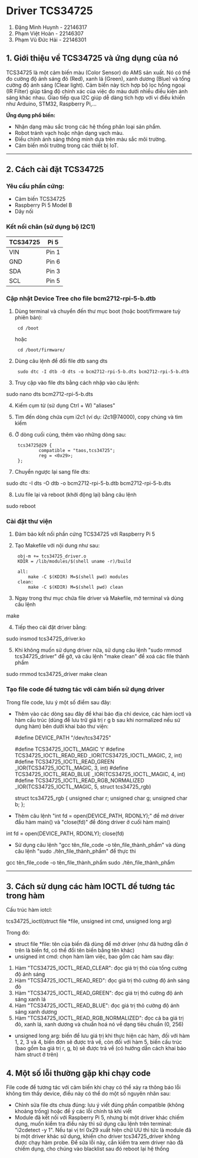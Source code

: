 # Driver TCS34725
1. Đặng Minh Huynh - 22146317
2. Phạm Việt Hoàn - 22146307
3. Phạm Vũ Đức Hải - 22146301

## 1. Giới thiệu về TCS34725 và ứng dụng của nó

TCS34725 là một cảm biến màu (Color Sensor) do AMS sản xuất. Nó có thể đo cường độ ánh sáng đỏ (Red), xanh lá (Green), xanh dương (Blue) và tổng cường độ ánh sáng (Clear light). Cảm biến này tích hợp bộ lọc hồng ngoại (IR Filter) giúp tăng độ chính xác của việc đo màu dưới nhiều điều kiện ánh sáng khác nhau. Giao tiếp qua I2C giúp dễ dàng tích hợp với vi điều khiển như Arduino, STM32, Raspberry Pi,...

**Ứng dụng phổ biến:**
- Nhận dạng màu sắc trong các hệ thống phân loại sản phẩm.
- Robot tránh vạch hoặc nhận dạng vạch màu.
- Điều chỉnh ánh sáng thông minh dựa trên màu sắc môi trường.
- Cảm biến môi trường trong các thiết bị IoT.

---

## 2. Cách cài đặt TCS34725

### Yêu cầu phần cứng:
- Cảm biến TCS34725
- Raspberry Pi 5 Model B
- Dây nối

### Kết nối chân (sử dụng bộ I2C1)
| TCS34725 |   Pi 5  |
|----------|---------|
| VIN      | Pin 1   |
| GND      | Pin 6   |
| SDA      | Pin 3   |
| SCL      | Pin 5   |

### Cập nhật Device Tree cho file bcm2712-rpi-5-b.dtb
1. Dùng terminal và chuyển đến thư mục boot (hoặc boot/firmware tuỳ phiên bản): 

        cd /boot 

   hoặc 

        cd /boot/firmware/

2. Dùng câu lệnh để đổi file dtb sang dts

        sudo dtc -I dtb -O dts -o bcm2712-rpi-5-b.dts bcm2712-rpi-5-b.dtb

3. Truy cập vào file dts bằng cách nhập vào câu lệnh: 

sudo nano dts bcm2712-rpi-5-b.dts

4. Kiếm cụm từ (sử dụng Ctrl + W) "aliases"
5. Tìm đến dòng chứa cụm i2c1 (ví dụ: i2c1@74000), copy chúng và tìm kiếm
6. Ở dòng cuối cùng, thêm vào những dòng sau:

        tcs34725@29 {
                compatible = "taos,tcs34725";
                reg = <0x29>;
        };

7. Chuyển ngược lại sang file dts: 

sudo dtc -I dts -O dtb -o bcm2712-rpi-5-b.dtb bcm2712-rpi-5-b.dts

8. Lưu file lại và reboot (khởi động lại) bằng câu lệnh 

sudo reboot


### Cài đặt thư viện
1. Đảm bảo kết nối phần cứng TCS34725 với Raspberry Pi 5 
2. Tạo Makefile với nội dung như sau: 

        obj-m += tcs34725_driver.o
        KDIR = /lib/modules/$(shell uname -r)/build

        all:
	        make -C $(KDIR) M=$(shell pwd) modules
        clean: 
	        make -C $(KDIR) M=$(shell pwd) clean

3. Ngay trong thư mục chứa file driver và Makefile, mở terminal và dùng câu lệnh 

make

4. Tiếp theo cài đặt driver bằng: 

sudo insmod tcs34725_driver.ko

5. Khi không muốn sử dụng driver nữa, sử dụng câu lệnh "sudo rmmod tcs34725_driver" để gỡ, và câu lệnh "make clean" để xoá các file thành phẩm

sudo rmmod tcs34725_driver
make clean


### Tạo file code để tương tác với cảm biến sử dụng driver
Trong file code, lưu ý một số điểm sau đây:
- Thêm vào các dòng sau đây để khai báo địa chỉ device, các hàm ioctl và hàm cấu trúc (dùng để lưu trữ giá trị r g b sau khi normalized nếu sử dụng hàm) bên dưới khai báo thư viện: 

    #define DEVICE_PATH "/dev/tcs34725"

    #define TCS34725_IOCTL_MAGIC 't'
    #define TCS34725_IOCTL_READ_RED   _IOR(TCS34725_IOCTL_MAGIC, 2, int)
    #define TCS34725_IOCTL_READ_GREEN _IOR(TCS34725_IOCTL_MAGIC, 3, int)
    #define TCS34725_IOCTL_READ_BLUE  _IOR(TCS34725_IOCTL_MAGIC, 4, int)
    #define TCS34725_IOCTL_READ_RGB_NORMALIZED _IOR(TCS34725_IOCTL_MAGIC, 5, struct tcs34725_rgb)

    struct tcs34725_rgb {
        unsigned char r;
        unsigned char g;
        unsigned char b;
    };

- Thêm câu lệnh "int fd = open(DEVICE_PATH, RDONLY);" để mở driver đầu hàm main() và "close(fd)" để đóng driver ở cuối hàm main()

int fd = open(DEVICE_PATH, RDONLY);
close(fd)

- Sử dụng câu lệnh "gcc tên_file_code -o tên_file_thành_phẩm" và dùng câu lệnh "sudo ./tên_file_thành_phẩm" để thực thi

gcc tên_file_code -o tên_file_thành_phẩm
sudo ./tên_file_thành_phẩm

---

## 3. Cách sử dụng các hàm IOCTL để tương tác trong hàm 
Cấu trúc hàm iotcl: 

tcs34725_ioctl(struct file *file, unsigned int cmd, unsigned long arg)

Trong đó: 
- struct file *file: tên của biến đã dùng để mở driver (như đã hướng dẫn ở trên là biến fd, có thể đổi tên biến bằng tên khác)
- unsigned int cmd: chọn hàm làm việc, bao gồm các hàm sau đây:
1. Hàm "TCS34725_IOCTL_READ_CLEAR": đọc giá trị thô của tổng cường độ ánh sáng
2. Hàm "TCS34725_IOCTL_READ_RED": đọc giá trị thô cường độ ánh sáng đỏ
3. Hàm "TCS34725_IOCTL_READ_GREEN": đọc giá trị thô cường độ ánh sáng xanh lá
4. Hàm "TCS34725_IOCTL_READ_BLUE": đọc giá trị thô cường độ ánh sáng xanh dương
5. Hàm "TCS34725_IOCTL_READ_RGB_NORMALIZED": đọc cả ba giá trị đỏ, xanh lá, xanh dương và chuẩn hoá nó về dạng tiêu chuẩn (0, 256)
- unsigned long arg: biến để lưu giá trị khi thực hiện các hàm, đối với hàm 1, 2, 3 và 4, biến đơn sẽ được trả về, còn đối với hàm 5, biến cấu trúc (bao gồm ba giá trị r, g, b) sẽ được trả về (có hướng dẫn cách khai báo hàm struct ở trên) 

## 4. Một số lỗi thường gặp khi chạy code
File code để tương tác với cảm biến khi chạy có thể xảy ra thông báo lỗi không tìm thấy device, điều này có thể do một số nguyên nhân sau: 
- Chỉnh sửa file dts chưa đúng: lưu ý viết đúng phần compatible (không khoảng trống) hoặc để ý các lỗi chính tả khi viết
- Module đã kết nối với Raspberry Pi 5, nhưng bị một driver khác chiếm dụng, muốn kiểm tra điều này thì sử dụng câu lệnh trên terminal: "i2cdetect -y 1". Nếu tại vị trí 0x29 xuất hiện chữ UU thì tức là module đã bị một driver khác sử dụng, khiến cho driver tcs34725_driver không được chạy hàm probe. Để sửa lỗi này, cần kiểm tra xem driver nào đã chiếm dụng, cho chúng vào blacklist sau đó reboot lại hệ thống
